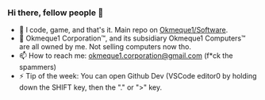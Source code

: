 ### Hi there, fellow people 👋

- 🔭 I code, game, and that's it. Main repo on [Okmeque1/Software](https://github.com/Okmeque1/software).
- 🌱 Okmeque1 Corporation™, and its subsidiary Okmeque1 Computers™ are all owned by me. Not selling computers now tho.
- 📫 How to reach me: okmeque1.corporation@gmail.com (f*ck the spammers)
- ⚡ Tip of the week: You can open Github Dev (VSCode editor0 by holding down the SHIFT key, then the "." or ">" key.

